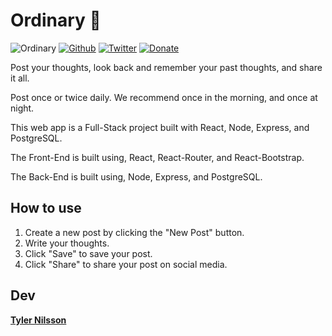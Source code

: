 # **Ordinary** 💭

![Ordinary](https://img.shields.io/badge/Version-1.0.0-informational)
[![Github](https://img.shields.io/badge/GitHub-Ordinary-%2300bfa5?logo=github)](https://github.com/tylerdev719/nokie)
[![Twitter](https://img.shields.io/badge/Twitter-tylerdev719-%231DA1F2?logo=twitter)](https://twitter.com/code_and_imni)
[![Donate](https://img.shields.io/badge/Donate-Buy%20Me%20A%20Coffee-%23FF813F?logo=buy-me-a-coffee)](https://www.buymeacoffee.com/tylernilsson)

Post your thoughts, look back and remember your past thoughts, and share it all.

Post once or twice daily. We recommend once in the morning, and once at night.

This web app is a Full-Stack project built with React, Node, Express, and PostgreSQL.

The Front-End is built using, React, React-Router, and React-Bootstrap.

The Back-End is built using, Node, Express, and PostgreSQL.

## **How to use**

1. Create a new post by clicking the "New Post" button.
2. Write your thoughts.
3. Click "Save" to save your post.
4. Click "Share" to share your post on social media.

## **Dev**

**[Tyler Nilsson](mailto:tyler.engineer@hotmail.com)**
